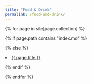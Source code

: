 ```yaml
---
title: "Food & Drink"
permalink: /food-and-drink/
---
```


{% for page in site[page.collection] %}

{% if page.path contains "index.md" %}<!-- ignore landing pages -->

{% else %}

  <li><a href="{{ page.url | prepend:site.baseurl  }}">{{ page.title }}</a></li>

{% endif %}

{% endfor %}
